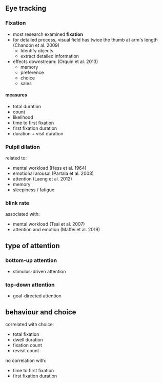 <!-- META
{"title":"Eye-tracking research on sensory and consumer science: A review, pitfalls and future directions","link":"https://www.sciencedirect.com/science/article/abs/pii/S096399692100288X","media":"academic","tags":["eyetracking","consumerscience","review"],"short":{"en":"eye tracking studies review for food consumer science","ja":"食品消費者科学のための視線計測研究レビュー"},"importance":3,"hasPage":true,"createdAt":1724829146.405,"updatedAt":1724829146.405}
META -->

## Eye tracking
### Fixation
- most research examined **fixation**
- for detailed process, visual field has twice the thumb at arm's length (Chandon et al. 2009)
  - Identify objects
  - extract detailed information
- effects downstream: (Orquin et al. 2013)
  - memory
  - preference
  - choice
  - sales

#### measures
- total duration
- count
- likelihood
- time to first fixation
- first fixation duration
- duration + visit duration

### Pulpil dilation
related to:
- mental workload (Hess et al. 1964)
- emotional arousal (Partala et al. 2003)
- attention (Laeng et al. 2012)
- memory
- sleepiness / fatigue

### blink rate
associated with:
- mental workload (Tsai et al. 2007)
- attention and emotion (Maffei et al. 2019)

## type of attention
### bottom-up attention
- stimulus-driven attention

### top-down attention
- goal-directed attention

## behaviour and choice
correlated with choice:
- total fixation
- dwell duration
- fixation count
- revisit count

no correlation with:
- time to first fixation
- first fixation duration
